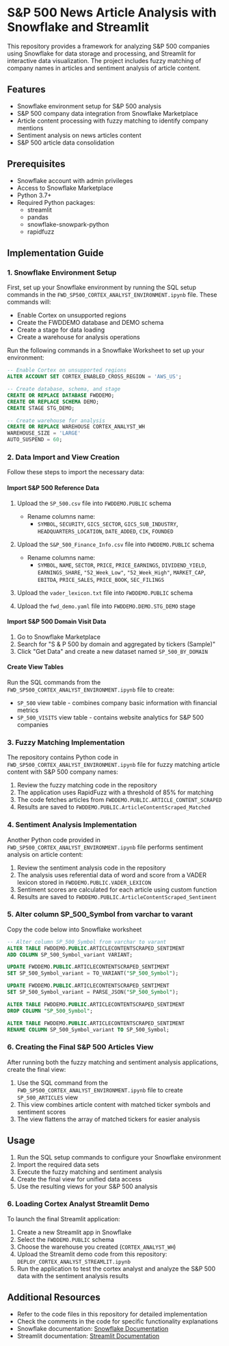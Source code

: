 # S&P 500 News Article Analysis with Snowflake and Streamlit

This repository provides a framework for analyzing S&P 500 companies using Snowflake for data storage and processing, and Streamlit for interactive data visualization. The project includes fuzzy matching of company names in articles and sentiment analysis of article content.

## Features

- Snowflake environment setup for S&P 500 analysis
- S&P 500 company data integration from Snowflake Marketplace
- Article content processing with fuzzy matching to identify company mentions
- Sentiment analysis on news articles content
- S&P 500 article data consolidation

## Prerequisites

- Snowflake account with admin privileges
- Access to Snowflake Marketplace
- Python 3.7+
- Required Python packages:
  - streamlit
  - pandas
  - snowflake-snowpark-python
  - rapidfuzz

## Implementation Guide

### 1. Snowflake Environment Setup

First, set up your Snowflake environment by running the SQL setup commands in the `FWD_SP500_CORTEX_ANALYST_ENVIRONMENT.ipynb` file. These commands will:

- Enable Cortex on unsupported regions
- Create the FWDDEMO database and DEMO schema
- Create a stage for data loading
- Create a warehouse for analysis operations

Run the following commands in a Snowflake Worksheet to set up your environment:
```sql
-- Enable Cortex on unsupported regions
ALTER ACCOUNT SET CORTEX_ENABLED_CROSS_REGION = 'AWS_US'; 

-- Create database, schema, and stage
CREATE OR REPLACE DATABASE FWDDEMO;
CREATE OR REPLACE SCHEMA DEMO;
CREATE STAGE STG_DEMO;

-- Create warehouse for analysis
CREATE OR REPLACE WAREHOUSE CORTEX_ANALYST_WH 
WAREHOUSE_SIZE = 'LARGE'  
AUTO_SUSPEND = 60;
```

### 2. Data Import and View Creation

Follow these steps to import the necessary data:

#### Import S&P 500 Reference Data
1. Upload the `SP_500.csv` file into `FWDDEMO.PUBLIC` schema
   - Rename columns name: 
     - `SYMBOL`, `SECURITY`, `GICS_SECTOR`, `GICS_SUB_INDUSTRY`, `HEADQUARTERS_LOCATION`, `DATE_ADDED`, `CIK`, `FOUNDED`

2. Upload the `S&P_500_Finance_Info.csv` file into `FWDDEMO.PUBLIC` schema
   - Rename columns name: 
     - `SYMBOL`, `NAME`, `SECTOR`, `PRICE`, `PRICE_EARNINGS`, `DIVIDEND_YIELD`, `EARNINGS_SHARE`, `"52_Week_Low"`, `"52_Week_High"`, `MARKET_CAP`, `EBITDA`, `PRICE_SALES`, `PRICE_BOOK`, `SEC_FILINGS`

3. Upload the `vader_lexicon.txt` file into `FWDDEMO.PUBLIC` schema

4. Upload the `fwd_demo.yaml` file into `FWDDEMO.DEMO.STG_DEMO` stage


#### Import S&P 500 Domain Visit Data
1. Go to Snowflake Marketplace
2. Search for "S & P 500 by domain and aggregated by tickers (Sample)"
3. Click "Get Data" and create a new dataset named `SP_500_BY_DOMAIN`

#### Create View Tables
Run the SQL commands from the `FWD_SP500_CORTEX_ANALYST_ENVIRONMENT.ipynb` file to create:
- `SP_500` view table - combines company basic information with financial metrics
- `SP_500_VISITS` view table - contains website analytics for S&P 500 companies

### 3. Fuzzy Matching Implementation

The repository contains Python code in `FWD_SP500_CORTEX_ANALYST_ENVIRONMENT.ipynb` file for fuzzy matching article content with S&P 500 company names:

1. Review the fuzzy matching code in the repository
2. The application uses RapidFuzz with a threshold of 85% for matching
3. The code fetches articles from `FWDDEMO.PUBLIC.ARTICLE_CONTENT_SCRAPED`
4. Results are saved to `FWDDEMO.PUBLIC.ArticleContentScraped_Matched`

### 4. Sentiment Analysis Implementation

Another Python code provided in `FWD_SP500_CORTEX_ANALYST_ENVIRONMENT.ipynb` file performs sentiment analysis on article content:

1. Review the sentiment analysis code in the repository
2. The analysis uses referential data of word and score from a VADER lexicon stored in `FWDDEMO.PUBLIC.VADER_LEXICON`
3. Sentiment scores are calculated for each article using custom function
4. Results are saved to `FWDDEMO.PUBLIC.ArticleContentScraped_Sentiment`


### 5. Alter column SP_500_Symbol from varchar to varant 

Copy the code below into Snowflake worksheet

```SQL
-- Alter column SP_500_Symbol from varchar to varant 
ALTER TABLE FWDDEMO.PUBLIC.ARTICLECONTENTSCRAPED_SENTIMENT
ADD COLUMN SP_500_Symbol_variant VARIANT;

UPDATE FWDDEMO.PUBLIC.ARTICLECONTENTSCRAPED_SENTIMENT
SET SP_500_Symbol_variant = TO_VARIANT("SP_500_Symbol");

UPDATE FWDDEMO.PUBLIC.ARTICLECONTENTSCRAPED_SENTIMENT
SET SP_500_Symbol_variant = PARSE_JSON("SP_500_Symbol");

ALTER TABLE FWDDEMO.PUBLIC.ARTICLECONTENTSCRAPED_SENTIMENT
DROP COLUMN "SP_500_Symbol";

ALTER TABLE FWDDEMO.PUBLIC.ARTICLECONTENTSCRAPED_SENTIMENT
RENAME COLUMN SP_500_Symbol_variant TO SP_500_Symbol;
```

### 6. Creating the Final S&P 500 Articles View

After running both the fuzzy matching and sentiment analysis applications, create the final view:

1. Use the SQL command from the `FWD_SP500_CORTEX_ANALYST_ENVIRONMENT.ipynb` file to create `SP_500_ARTICLES` view
2. This view combines article content with matched ticker symbols and sentiment scores
3. The view flattens the array of matched tickers for easier analysis

## Usage

1. Run the SQL setup commands to configure your Snowflake environment
2. Import the required data sets
3. Execute the fuzzy matching and sentiment analysis
4. Create the final view for unified data access
5. Use the resulting views for your S&P 500 analysis

### 6. Loading Cortex Analyst Streamlit Demo

To launch the final Streamlit application:

1. Create a new Streamlit app in Snowflake
2. Select the `FWDDEMO.PUBLIC` schema
3. Choose the warehouse you created (`CORTEX_ANALYST_WH`)
4. Upload the Streamlit demo code from this repository: `DEPLOY_CORTEX_ANALYST_STREAMLIT.ipynb`
5. Run the application to test the cortex analyst and analyze the S&P 500 data with the sentiment analysis results

## Additional Resources

- Refer to the code files in this repository for detailed implementation
- Check the comments in the code for specific functionality explanations
- Snowflake documentation: [Snowflake Documentation](https://docs.snowflake.com/)
- Streamlit documentation: [Streamlit Documentation](https://docs.streamlit.io/)
